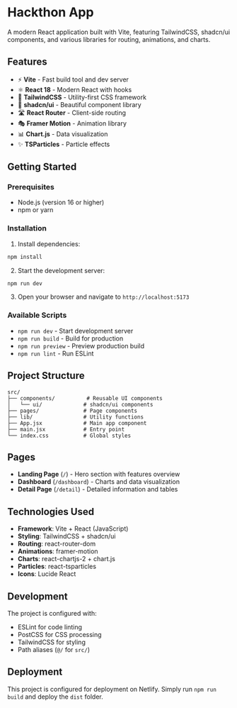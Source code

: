 # Hackthon App

A modern React application built with Vite, featuring TailwindCSS, shadcn/ui components, and various libraries for routing, animations, and charts.

## Features

- ⚡ **Vite** - Fast build tool and dev server
- ⚛️ **React 18** - Modern React with hooks
- 🎨 **TailwindCSS** - Utility-first CSS framework
- 🧩 **shadcn/ui** - Beautiful component library
- 🛣️ **React Router** - Client-side routing
- 🎭 **Framer Motion** - Animation library
- 📊 **Chart.js** - Data visualization
- ✨ **TSParticles** - Particle effects

## Getting Started

### Prerequisites

- Node.js (version 16 or higher)
- npm or yarn

### Installation

1. Install dependencies:
```bash
npm install
```

2. Start the development server:
```bash
npm run dev
```

3. Open your browser and navigate to `http://localhost:5173`

### Available Scripts

- `npm run dev` - Start development server
- `npm run build` - Build for production
- `npm run preview` - Preview production build
- `npm run lint` - Run ESLint

## Project Structure

```
src/
├── components/          # Reusable UI components
│   └── ui/             # shadcn/ui components
├── pages/              # Page components
├── lib/                # Utility functions
├── App.jsx             # Main app component
├── main.jsx            # Entry point
└── index.css           # Global styles
```

## Pages

- **Landing Page** (`/`) - Hero section with features overview
- **Dashboard** (`/dashboard`) - Charts and data visualization
- **Detail Page** (`/detail`) - Detailed information and tables

## Technologies Used

- **Framework**: Vite + React (JavaScript)
- **Styling**: TailwindCSS + shadcn/ui
- **Routing**: react-router-dom
- **Animations**: framer-motion
- **Charts**: react-chartjs-2 + chart.js
- **Particles**: react-tsparticles
- **Icons**: Lucide React

## Development

The project is configured with:
- ESLint for code linting
- PostCSS for CSS processing
- TailwindCSS for styling
- Path aliases (`@/` for `src/`)

## Deployment

This project is configured for deployment on Netlify. Simply run `npm run build` and deploy the `dist` folder.
